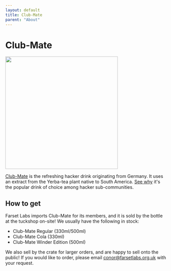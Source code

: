```yaml
---
layout: default
title: Club-Mate
parent: "About"
---
```


# Club-Mate

<img src="https://clubmate-uk.com/sites/default/files/field/image/club-mate-330.jpg" style="width: 350px;"/>

[Club-Mate](http://www.clubmate.de/) is the refreshing hacker drink originating from Germany. It uses an extract from the Yerba-tea plant native to South America. [See why](http://motherboard.vice.com/blog/how-a-german-soda-became-hackers-fuel-of-choice) it's the popular drink of choice among hacker sub-communities.

## How to get

Farset Labs imports Club-Mate for its members, and it is sold by the bottle at the tuckshop on-site! We usually have the following in stock:

- Club-Mate Regular (330ml/500ml)
- Club-Mate Cola (330ml)
- Club-Mate Winder Edition (500ml)

We also sell by the crate for larger orders, and are happy to sell onto the public! If you would like to order, please email [conor@farsetlabs.org.uk](mailto:conor@farsetlabs.org.uk) with your request.
